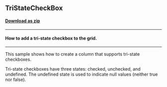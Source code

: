 ## TriStateCheckBox
#### [Download as zip](https://grapecity.github.io/DownGit/#/home?url=https://github.com/GrapeCity/ComponentOne-WinForms-Samples/tree/master/NetFramework\TrueDBGrid\CS\TriStateCheckBox)
____
#### How to add a tri-state checkbox to the grid.
____
This sample shows how to create a column that supports tri-state checkboxes. 

Tri-state checkboxes have three states: checked, unchecked, and undefined. The undefined state is used to indicate null values (neither true nor false). 